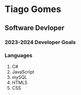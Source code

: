 # Tiago Gomes
## Software Devloper
### **2023-2024 Developer Goals**



### **Languages**
1. C#
2. JavaScript
3. mySQL
4. HTML5
5. CSS


